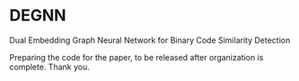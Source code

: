 # DEGNN
Dual Embedding Graph Neural Network for Binary Code Similarity Detection

Preparing the code for the paper, to be released after organization is complete. Thank you.
